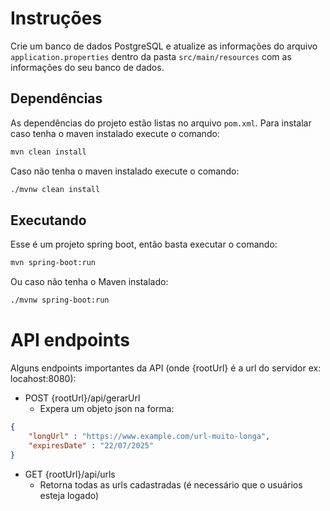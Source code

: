 # Instruções

Crie um banco de dados PostgreSQL e atualize as informações do arquivo
`application.properties` dentro da pasta `src/main/resources` com 
as informações do seu banco de dados.

## Dependências
As dependências do projeto estão listas no arquivo `pom.xml`. Para instalar
caso tenha o maven instalado execute o comando:

```sh
mvn clean install
```
Caso não tenha o maven instalado execute o comando:

```sh
./mvnw clean install
```

## Executando
Esse é um projeto spring boot, então basta executar o comando:

```sh
mvn spring-boot:run
```
Ou caso não tenha o Maven instalado:

```sh
./mvnw spring-boot:run
```

# API endpoints

Alguns endpoints importantes da API (onde {rootUrl} é a url do servidor ex:
locahost:8080):

- POST {rootUrl}/api/gerarUrl
	- Expera um objeto json na forma:

```json
{ 
	"longUrl" : "https://www.example.com/url-muito-longa", 
	"expiresDate" : "22/07/2025" 
}
```
- GET {rootUrl}/api/urls
	- Retorna todas as urls cadastradas (é necessário que o usuários esteja 
	logado)


